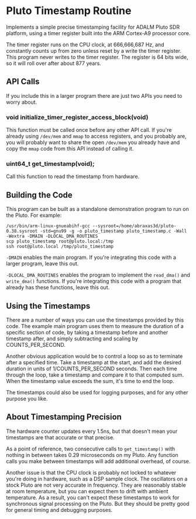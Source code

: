 # Pluto Timestamp Routine

Implements a simple precise timestamping facility for ADALM Pluto
SDR platform, using a timer register built into the ARM Cortex-A9
processor core.

The timer register runs on the CPU clock, at 666,666,687 Hz, and
constantly counts up from zero unless reset by a write the timer
register. This program never writes to the timer register. The
register is 64 bits wide, so it will roll over after about 877 years.

## API Calls
If you include this in a larger program there are just two APIs
you need to worry about.

### void initialize_timer_register_access_block(void)
This function must be called once before any other API call.
If you're already using `/dev/mem` and `mmap` to access registers,
and you probably are, you will probably want to share the open
`/dev/mem` you already have and copy the `mmap` code from this
API instead of calling it.

### uint64_t get_timestamp(void);
Call this function to read the timestamp from hardware.

## Building the Code
This program can be built as a standalone demonstration program
to run on the Pluto. For example:
```
/usr/bin/arm-linux-gnueabihf-gcc --sysroot=/home/abraxas3d/pluto-0.38.sysroot -std=gnu99 -g -o pluto_timestamp pluto_timestamp.c -Wall -Wextra -DMAIN -DLOCAL_DMA_ROUTINES
scp pluto_timestamp root@pluto.local:/tmp
ssh root@pluto.local /tmp/pluto_timestamp
```

`-DMAIN` enables the main program. If you're integrating this code
with a larger program, leave this out.

`-DLOCAL_DMA_ROUTINES` enables the program to implement the
`read_dma()` and `write_dma()` functions. If you're integrating
this code with a program that already has these functions, leave
this out.

## Using the Timestamps
There are a number of ways you can use the timestamps provided
by this code. The example main program uses them to measure the
duration of a specific section of code, by taking a timestamp
before and another timestamp after, and simply subtracting and
scaling by COUNTS_PER_SECOND.

Another obvious application would be to control a loop so as to
terminate after a specified time. Take a timestamp at the start,
and add the desired duration in units of 1/COUNTS_PER_SECOND
seconds. Then each time through the loop, take a timestamp and
compare it to that computed sum. When the timestamp value exceeds
the sum, it's time to end the loop.

The timestamps could also be used for logging purposes, and for
any other purpose you like.

## About Timestamping Precision
The hardware counter updates every 1.5ns, but that doesn't mean
your timestamps are that accurate or that precise.

As a point of reference, two consecutive calls to
`get_timestamp()` with nothing in between takes 0.29 microseconds
on my Pluto. Any function calls you make between timestamps
will add additional overhead, of course.

Another issue is that the CPU clock is probably not locked to
whatever you're doing in hardware, such as a DSP sample clock.
The oscillators on a stock Pluto are not very accurate in
frequency. They are reasonably stable at room temperature,
but you can expect them to drift with ambient temperature.
As a result, you can't expect these timestamps to work for
synchronous signal processing on the Pluto. But they should
be pretty good for general timing and debugging purposes.